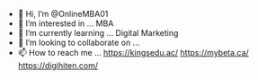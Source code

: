 - 👋 Hi, I’m @OnlineMBA01
- 👀 I’m interested in ... MBA
- 🌱 I’m currently learning ... Digital Marketing
- 💞️ I’m looking to collaborate on ...
- 📫 How to reach me ... 
https://kingsedu.ac/
https://mybeta.ca/
https://digihiten.com/

<!---
OnlineMBA01/OnlineMBA01 is a ✨ special ✨ repository because its `README.md` (this file) appears on your GitHub profile.
You can click the Preview link to take a look at your changes.
--->
